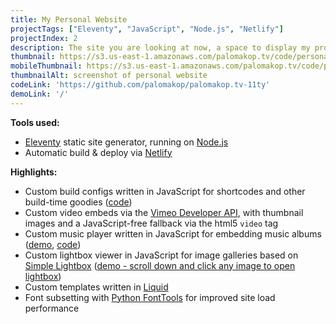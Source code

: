 ```yaml
---
title: My Personal Website
projectTags: ["Eleventy", "JavaScript", "Node.js", "Netlify"]
projectIndex: 2
description: The site you are looking at now, a space to display my projects and blog posts
thumbnail: https://s3.us-east-1.amazonaws.com/palomakop.tv/code/personal_website.png
mobileThumbnail: https://s3.us-east-1.amazonaws.com/palomakop.tv/code/personal_website_mobile.png
thumbnailAlt: screenshot of personal website
codeLink: 'https://github.com/palomakop/palomakop.tv-11ty'
demoLink: '/'
---
```


**Tools used:**
- [Eleventy](https://11ty.dev) static site generator, running on [Node.js](https://nodejs.org/en)
- Automatic build & deploy via [Netlify](https://www.netlify.com/)

**Highlights:**
- Custom build configs written in JavaScript for shortcodes and other build-time goodies ([code](https://github.com/palomakop/palomakop.tv-11ty/blob/main/.eleventy.js))
- Custom video embeds via the [Vimeo Developer API](https://developer.vimeo.com/api/guides/start), with thumbnail images and a JavaScript-free fallback via the html5 `video` tag
- Custom music player written in JavaScript for embedding music albums ([demo](https://palomakop.tv/work/sleepwalks-tapes/), [code](https://github.com/palomakop/palomakop.tv-11ty/blob/main/src/js/musicplayer.js))
- Custom lightbox viewer in JavaScript for image galleries based on [Simple Lightbox](https://github.com/dbrekalo/simpleLightbox) ([demo - scroll down and click any image to open lightbox](https://palomakop.tv/work/synthetic-forest/))
- Custom templates written in [Liquid](https://shopify.github.io/liquid/)
- Font subsetting with [Python FontTools](https://github.com/fonttools/fonttools) for improved site load performance
